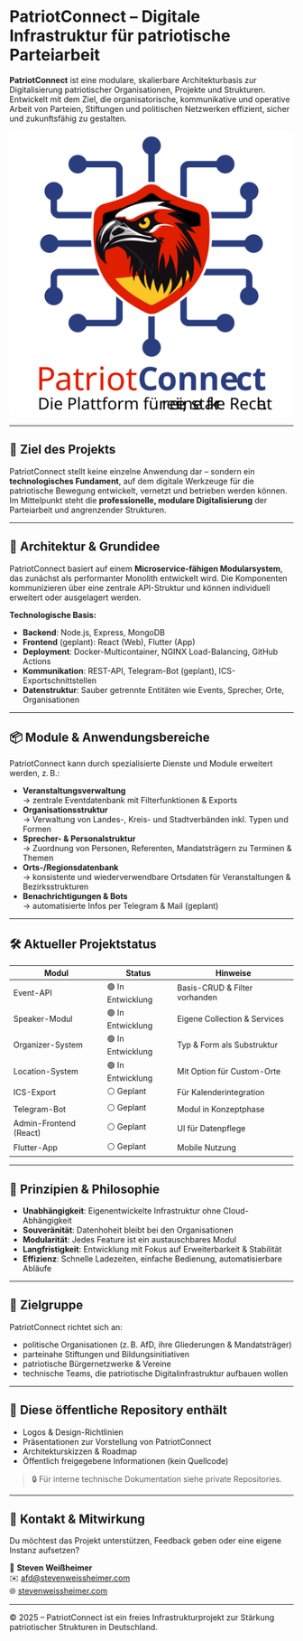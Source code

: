 # PatriotConnect – Digitale Infrastruktur für patriotische Parteiarbeit

**PatriotConnect** ist eine modulare, skalierbare Architekturbasis zur Digitalisierung patriotischer Organisationen, Projekte und Strukturen. Entwickelt mit dem Ziel, die organisatorische, kommunikative und operative Arbeit von Parteien, Stiftungen und politischen Netzwerken effizient, sicher und zukunftsfähig zu gestalten.

![PatriotConnect Logo](./logo/logo.svg)

---

## 🎯 Ziel des Projekts

PatriotConnect stellt keine einzelne Anwendung dar – sondern ein **technologisches Fundament**, auf dem digitale Werkzeuge für die patriotische Bewegung entwickelt, vernetzt und betrieben werden können. Im Mittelpunkt steht die **professionelle, modulare Digitalisierung** der Parteiarbeit und angrenzender Strukturen.

---

## 🧱 Architektur & Grundidee

PatriotConnect basiert auf einem **Microservice-fähigen Modularsystem**, das zunächst als performanter Monolith entwickelt wird. Die Komponenten kommunizieren über eine zentrale API-Struktur und können individuell erweitert oder ausgelagert werden.

**Technologische Basis:**

- **Backend**: Node.js, Express, MongoDB
- **Frontend** (geplant): React (Web), Flutter (App)
- **Deployment**: Docker-Multicontainer, NGINX Load-Balancing, GitHub Actions
- **Kommunikation**: REST-API, Telegram-Bot (geplant), ICS-Exportschnittstellen
- **Datenstruktur**: Sauber getrennte Entitäten wie Events, Sprecher, Orte, Organisationen

---

## 📦 Module & Anwendungsbereiche

PatriotConnect kann durch spezialisierte Dienste und Module erweitert werden, z. B.:

- **Veranstaltungsverwaltung**  
  → zentrale Eventdatenbank mit Filterfunktionen & Exports  
- **Organisationsstruktur**  
  → Verwaltung von Landes-, Kreis- und Stadtverbänden inkl. Typen und Formen  
- **Sprecher- & Personalstruktur**  
  → Zuordnung von Personen, Referenten, Mandatsträgern zu Terminen & Themen  
- **Orts-/Regionsdatenbank**  
  → konsistente und wiederverwendbare Ortsdaten für Veranstaltungen & Bezirksstrukturen  
- **Benachrichtigungen & Bots**  
  → automatisierte Infos per Telegram & Mail (geplant)

---

## 🛠️ Aktueller Projektstatus

| Modul                   | Status        | Hinweise                        |
|------------------------|---------------|---------------------------------|
| Event-API              | 🟢 In Entwicklung | Basis-CRUD & Filter vorhanden   |
| Speaker-Modul          | 🟢 In Entwicklung | Eigene Collection & Services    |
| Organizer-System       | 🟢 In Entwicklung | Typ & Form als Substruktur      |
| Location-System        | 🟢 In Entwicklung | Mit Option für Custom-Orte      |
| ICS-Export             | ⚪ Geplant      | Für Kalenderintegration         |
| Telegram-Bot           | ⚪ Geplant      | Modul in Konzeptphase           |
| Admin-Frontend (React) | ⚪ Geplant      | UI für Datenpflege              |
| Flutter-App            | ⚪ Geplant      | Mobile Nutzung                  |

---

## 🔐 Prinzipien & Philosophie

- **Unabhängigkeit**: Eigenentwickelte Infrastruktur ohne Cloud-Abhängigkeit
- **Souveränität**: Datenhoheit bleibt bei den Organisationen
- **Modularität**: Jedes Feature ist ein austauschbares Modul
- **Langfristigkeit**: Entwicklung mit Fokus auf Erweiterbarkeit & Stabilität
- **Effizienz**: Schnelle Ladezeiten, einfache Bedienung, automatisierbare Abläufe

---

## 🤝 Zielgruppe

PatriotConnect richtet sich an:

- politische Organisationen (z. B. AfD, ihre Gliederungen & Mandatsträger)
- parteinahe Stiftungen und Bildungsinitiativen
- patriotische Bürgernetzwerke & Vereine
- technische Teams, die patriotische Digitalinfrastruktur aufbauen wollen

---

## 📂 Diese öffentliche Repository enthält

- Logos & Design-Richtlinien
- Präsentationen zur Vorstellung von PatriotConnect
- Architekturskizzen & Roadmap
- Öffentlich freigegebene Informationen (kein Quellcode)

> 🔒 Für interne technische Dokumentation siehe private Repositories.

---

## 📢 Kontakt & Mitwirkung

Du möchtest das Projekt unterstützen, Feedback geben oder eine eigene Instanz aufsetzen?

📧 **Steven Weißheimer**  
✉️ [afd@stevenweissheimer.com](mailto:afd@stevenweissheimer.com)  
🌐 [stevenweissheimer.com](https://stevenweissheimer.com)

---

© 2025 – PatriotConnect ist ein freies Infrastrukturprojekt zur Stärkung patriotischer Strukturen in Deutschland.
